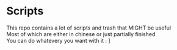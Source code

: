 # Scripts

This repo contains a lot of scripts and trash that MIGHT be useful <br />
Most of which are either in chinese or just partially finished <br />
You can do whatevery you want with it : ]

